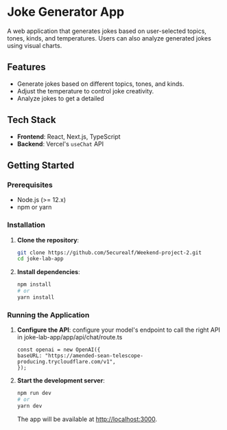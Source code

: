 # Joke Generator App

A web application that generates jokes based on user-selected topics, tones, kinds, and temperatures. Users can also analyze generated jokes using visual charts.

## Features

- Generate jokes based on different topics, tones, and kinds.
- Adjust the temperature to control joke creativity.
- Analyze jokes to get a detailed

## Tech Stack

- **Frontend**: React, Next.js, TypeScript
- **Backend**: Vercel's `useChat` API

## Getting Started

### Prerequisites

- Node.js (>= 12.x)
- npm or yarn

### Installation

1. **Clone the repository**:

   ```sh
   git clone https://github.com/5ecurealf/Weekend-project-2.git
   cd joke-lab-app
   ```

2. **Install dependencies**:
   ```sh
   npm install
   # or
   yarn install
   ```

### Running the Application

1. **Configure the API**:
   configure your model's endpoint to call the right API in joke-lab-app/app/api/chat/route.ts
   ```
   const openai = new OpenAI({
   baseURL: "https://amended-sean-telescope-producing.trycloudflare.com/v1",
   });
   ```
2. **Start the development server**:

   ```sh
   npm run dev
   # or
   yarn dev
   ```

   The app will be available at [http://localhost:3000](http://localhost:3000).
